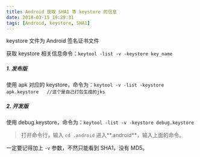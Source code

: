 ```yaml
---
title: Android 获取 SHA1 等 keystore 的信息
date: 2018-03-15 19:29:31
tags: [Android, keystore, SHA1]
---
```

keystore 文件为 Android 签名证书文件

获取 keystore 相关信息命令：`keytool -list -v -keystore key_name`
<!--more-->

##### 1. 发布版
使用 apk 对应的 keystore，命令为：`keytool -v -list -keystore apk.keystore   //这个是自己打包生成的jks`

##### 2. 开发版
使用 debug.keystore，命令为：`keytool -list -v -keystore debug.keystore`
> 打开命令行，输入 `cd .android` 进入**.android**，输入上面的命令。

一定要记得加上 `-v` 参数，不然只能看到 SHA1，没有 MD5。